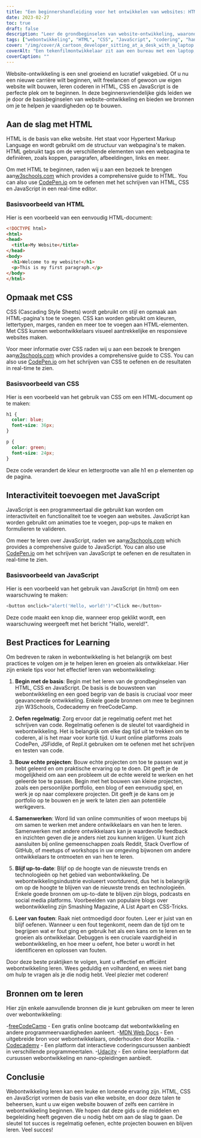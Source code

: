 ```yaml
---
title: "Een beginnershandleiding voor het ontwikkelen van websites: HTML, CSS en JavaScript"
date: 2023-02-27
toc: true
draft: false
description: "Leer de grondbeginselen van website-ontwikkeling, waaronder HTML, CSS en JavaScript, met deze beginnersvriendelijke gids."
tags: ["webontwikkeling", "HTML", "CSS", "JavaScript", "codering", "handleiding", "leren", "beginner", "CodePen", "W3Scholen", "beste praktijken", "middelen", "freeCodeCamp", "MDN Web Docs", "Codecademy", "Udacity", "samenwerking", "foutopsporing", "projecten"]
cover: "/img/cover/A_cartoon_developer_sitting_at_a_desk_with_a_laptop.png"
coverAlt: "Een tekenfilmontwikkelaar zit aan een bureau met een laptop, omringd door verschillende HTML-, CSS- en JavaScript-elementen die in de lucht om hem heen zweven."
coverCaption: ""
---
```


Website-ontwikkeling is een snel groeiend en lucratief vakgebied. Of u nu een nieuwe carrière wilt beginnen, wilt freelancen of gewoon uw eigen website wilt bouwen, leren coderen in HTML, CSS en JavaScript is de perfecte plek om te beginnen. In deze beginnersvriendelijke gids leiden we je door de basisbeginselen van website-ontwikkeling en bieden we bronnen om je te helpen je vaardigheden op te bouwen.

## Aan de slag met HTML

HTML is de basis van elke website. Het staat voor Hypertext Markup Language en wordt gebruikt om de structuur van webpagina's te maken. HTML gebruikt tags om de verschillende elementen van een webpagina te definiëren, zoals koppen, paragrafen, afbeeldingen, links en meer.

Om met HTML te beginnen, raden wij u aan een bezoek te brengen aan[w3schools.com](https://www.w3schools.com/html/) which provides a comprehensive guide to HTML. You can also use [CodePen.io](https://codepen.io/) om te oefenen met het schrijven van HTML, CSS en JavaScript in een real-time editor.

### Basisvoorbeeld van HTML

Hier is een voorbeeld van een eenvoudig HTML-document:

```html
<!DOCTYPE html>
<html>
<head>
  <title>My Website</title>
</head>
<body>
  <h1>Welcome to my website!</h1>
  <p>This is my first paragraph.</p>
</body>
</html>
```
## Opmaak met CSS
CSS (Cascading Style Sheets) wordt gebruikt om stijl en opmaak aan HTML-pagina's toe te voegen. CSS kan worden gebruikt om kleuren, lettertypen, marges, randen en meer toe te voegen aan HTML-elementen. Met CSS kunnen webontwikkelaars visueel aantrekkelijke en responsieve websites maken.

Voor meer informatie over CSS raden wij u aan een bezoek te brengen aan[w3schools.com](https://www.w3schools.com/css) which provides a comprehensive guide to CSS. You can also use [CodePen.io](https://codepen.io/) om het schrijven van CSS te oefenen en de resultaten in real-time te zien.

### Basisvoorbeeld van CSS
Hier is een voorbeeld van het gebruik van CSS om een HTML-document op te maken:
```CSS
h1 {
  color: blue;
  font-size: 36px;
}

p {
  color: green;
  font-size: 24px;
}
```
Deze code verandert de kleur en lettergrootte van alle h1 en p elementen op de pagina.

## Interactiviteit toevoegen met JavaScript
JavaScript is een programmeertaal die gebruikt kan worden om interactiviteit en functionaliteit toe te voegen aan websites. JavaScript kan worden gebruikt om animaties toe te voegen, pop-ups te maken en formulieren te valideren.

Om meer te leren over JavaScript, raden we aan[w3schools.com](https://www.w3schools.com/js/) which provides a comprehensive guide to JavaScript. You can also use [CodePen.io](https://codepen.io/) om het schrijven van JavaScript te oefenen en de resultaten in real-time te zien.

### Basisvoorbeeld van JavaScript

Hier is een voorbeeld van het gebruik van JavaScript (in html) om een waarschuwing te maken:

```js
<button onclick="alert('Hello, world!')">Click me</button>
```

Deze code maakt een knop die, wanneer erop geklikt wordt, een waarschuwing weergeeft met het bericht "Hallo, wereld!".

## Best Practices for Learning

Om bedreven te raken in webontwikkeling is het belangrijk om best practices te volgen om je te helpen leren en groeien als ontwikkelaar. Hier zijn enkele tips voor het effectief leren van webontwikkeling:

1. **Begin met de basis**: Begin met het leren van de grondbeginselen van HTML, CSS en JavaScript. De basis is de bouwsteen van webontwikkeling en een goed begrip van de basis is cruciaal voor meer geavanceerde ontwikkeling. Enkele goede bronnen om mee te beginnen zijn W3Schools, Codecademy en freeCodeCamp.

2. **Oefen regelmatig**: Zorg ervoor dat je regelmatig oefent met het schrijven van code. Regelmatig oefenen is de sleutel tot vaardigheid in webontwikkeling. Het is belangrijk om elke dag tijd uit te trekken om te coderen, al is het maar voor korte tijd. U kunt online platforms zoals CodePen, JSFiddle, of Repl.it gebruiken om te oefenen met het schrijven en testen van code.

3. **Bouw echte projecten**: Bouw echte projecten om toe te passen wat je hebt geleerd en om praktische ervaring op te doen. Dit geeft je de mogelijkheid om aan een probleem uit de echte wereld te werken en het geleerde toe te passen. Begin met het bouwen van kleine projecten, zoals een persoonlijke portfolio, een blog of een eenvoudig spel, en werk je op naar complexere projecten. Dit geeft je de kans om je portfolio op te bouwen en je werk te laten zien aan potentiële werkgevers.

4. **Samenwerken**: Word lid van online communities of woon meetups bij om samen te werken met andere ontwikkelaars en van hen te leren. Samenwerken met andere ontwikkelaars kan je waardevolle feedback en inzichten geven die je anders niet zou kunnen krijgen. U kunt zich aansluiten bij online gemeenschappen zoals Reddit, Stack Overflow of GitHub, of meetups of workshops in uw omgeving bijwonen om andere ontwikkelaars te ontmoeten en van hen te leren.

5. **Blijf up-to-date**: Blijf op de hoogte van de nieuwste trends en technologieën op het gebied van webontwikkeling. De webontwikkelingsindustrie evolueert voortdurend, dus het is belangrijk om op de hoogte te blijven van de nieuwste trends en technologieën. Enkele goede bronnen om up-to-date te blijven zijn blogs, podcasts en social media platforms. Voorbeelden van populaire blogs over webontwikkeling zijn Smashing Magazine, A List Apart en CSS-Tricks.

6. **Leer van fouten**: Raak niet ontmoedigd door fouten. Leer er juist van en blijf oefenen. Wanneer u een fout tegenkomt, neem dan de tijd om te begrijpen wat er fout ging en gebruik het als een kans om te leren en te groeien als ontwikkelaar. Debuggen is een cruciale vaardigheid in webontwikkeling, en hoe meer u oefent, hoe beter u wordt in het identificeren en oplossen van fouten.

Door deze beste praktijken te volgen, kunt u effectief en efficiënt webontwikkeling leren. Wees geduldig en volhardend, en wees niet bang om hulp te vragen als je die nodig hebt. Veel plezier met coderen!

## Bronnen om te leren

Hier zijn enkele aanvullende bronnen die je kunt gebruiken om meer te leren over webontwikkeling:

-[freeCodeCamp](https://www.freecodecamp.org/) - Een gratis online bootcamp dat webontwikkeling en andere programmeervaardigheden aanleert.
-[MDN Web Docs](https://developer.mozilla.org/en-US/docs/Web) - Een uitgebreide bron voor webontwikkelaars, onderhouden door Mozilla.
-[Codecademy](https://www.codecademy.com/) - Een platform dat interactieve coderingscursussen aanbiedt in verschillende programmeertalen.
-[Udacity](https://www.udacity.com/) - Een online leerplatform dat cursussen webontwikkeling en nano-opleidingen aanbiedt.

## Conclusie

Webontwikkeling leren kan een leuke en lonende ervaring zijn. HTML, CSS en JavaScript vormen de basis van elke website, en door deze talen te beheersen, kunt u uw eigen website bouwen of zelfs een carrière in webontwikkeling beginnen. We hopen dat deze gids u de middelen en begeleiding heeft gegeven die u nodig hebt om aan de slag te gaan. De sleutel tot succes is regelmatig oefenen, echte projecten bouwen en blijven leren. Veel succes!
